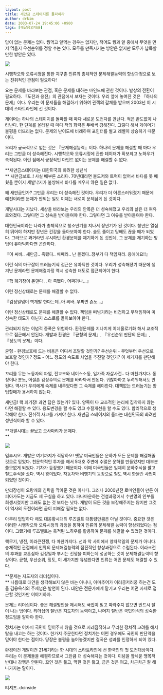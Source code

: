 ```yaml
---
layout: post
title: 새만금 스테이지를 돌파하라
author: drkim
date: 2003-07-24 19:45:06 +0900
tags: [깨달음의대화]
---
```

답이 없는 문제는 없다. 꿩먹고 알먹는 경우는 없지만, 적어도 꿩과 알 중에서 무엇을 먼저 먹을지 우선순위를 정할 수는 있다. 모두를 만족시키는 방안은 없지만 모두가 납득할만한 방안은 있다. 


  ![](http://drkimz.com/technote/board/board/upimg/1058965151.jpg)


  시행착오와 오류시정을 통한 지구촌 인류의 총체적인 문제해결능력의 향상과정으로 보는 진취적인 관점이 필요하다!


요는 문제를 바라보는 관점, 혹은 문제를 대하는 마인드에 관한 것이다. 발상의 전환이 필요하다. 『도전과 응전』의 관점에서 보자는 것이다. 우리 앞에 놓여진 것은 『하나의 문제』이다. 우리는 이 문제들을 해결하기 위하여 관객의 갈채를 받으며 2003년 이 시대의 스타트라인에 선 것이다. 

게이머는 하나의 스테이지를 돌파할 때 마다 새로운 도전자를 만난다. 적은 끝도없이 나타난다. 한 단계를 올라갈 때 마다 적의 화력은 두배씩 강해진다. 그렇다 해서 게이머가 불평을 터뜨리는 없다. 문제의 난이도에 비례하여 포인터를 벌고 레벨이 상승하기 때문이다. 

우리가 궁극적으로 얻는 것은 『문제해결능력』이다. 하나의 문제를 해결할 때 마다 우리는 그만큼 더 성숙해진다. 시행착오와 오류시정에 관한 데이터가 확보되고 노하우가 축적된다. 이런 점에서 긍정적인 마인드 없이는 문제를 해결할 수 없다. 

**새만금스테이지는 대한민국의 화려한 성년식   
** 새만금보호..! 사실 배부른 소리다. 70년대라면 불도저와 트럭이 없어서 바다를 못 메웠을 뿐이지 세발낙지가 불쌍해서 바다를 메우지 않은 일은 없다. 

왜 새만금인가? 그만큼 우리는 더 성숙해진 것이다. 우리가 더 어른스러워졌기 때문에 예전이라면 문제가 안되는 일도 이제는 새로이 문제삼게 된 것이다.

개발시대는 지났다. 세상을 바라보는 우리의 안목은 더 성숙해졌고 우리의 삶은 더 여유로와졌다. 그렇다면 그 성숙을 받아들여야 한다. 그렇다면 그 여유를 받아들여야 한다. 

대한민국이라는 나라가 총체적으로 청소년기를 지나서 장년기가 된 것이다. 청년은 열심히 뛰어야 하지만 장년은 건강을 돌아보아야 한다. 술도 줄이고 담배도 끊을 때가 되었다. 그러므로 과거라면 무시하던 환경문제를 제기하게 된 것인데, 그 문제를 제기하는 방법이 유아틱하다면 곤란하다. 

『아 씨바.. 새만금.. 족됐다.. 배째라.. 난 몰겠다..정부가 다 책임져라. 응애에요!!』

이런 식의 마구잡이 드러눕기식 접근은 유아틱한 것이다. 우리가 성숙해졌기 때문에 생겨난 문제라면 문제해결과정 역시 성숙한 태도로 접근되어야 한다. 

『핵 폐기장이 온댄다 .. 아 족됐다. 어쩌꺼나...』 

이런 정신상태로는 문제를 해결할 수 없다.

『김정일넘이 핵개발 한다는데..아 씨바..우짜면 존노...』 

이런 정신상태로도 문제를 해결할 수 없다. 책임을 떠넘기려는 비겁하고 무책임하며 미성숙한 태도가 아닌지 스스로를 돌아보아야 한다. 

관리되지 않는 이념적 증폭은 위험하다. 환경문제를 지나치게 이데올로기화 해서 교조적으로 접근해서 안된다. 개발과 환경은 『균형의 문제』, 『우선순위 판단의 문제』, 『정도의 문제』이다. 

균형 - 환경보호에 드는 비용은 어디서 조달할 것인가? 우선순위 - 무엇부터 우선으로 보호할 것인가? 정도 - 어느 정도의 속도로 사업을 추진할 것인가? 이 세가지를 판단해야 한다. 

꼬리를 무는 노동자의 파업, 전교조와 네이스소동, 일가족 자살사건.. 다 마찬가지다. 동정이나 분노, 어설픈 감상주의로 문제를 바라봐서 안된다. 귀찮아하고 두려워해서도 안된다. 역사가 우리에게 숙제를 내주었다면 그 숙제를 해야한다. 대책없는 드러눕기는 방법할매가 용서하지 않는다. 

새만금! 핵 폐기장! 과연 답은 있는가? 있다. 양쪽이 다 교조적인 논리에 집착하지 않는다면 해결할 수 있다. 용도변경을 할 수도 있고 수질개선을 할 수도 있다. 합리적으로 생각해야 한다. 진취적 사고를 가져야 한다. 새만금 스테이지의 돌파는 대한민국의 화려한 성년식이라 할 수 있다. 

**개발시대는 끝났고 오사마리가 문제다.  
** 


  ![](http://drkimz.com/technote/board/private/upimg/1059041880.jpg)


  멈추시오. 개발은 여기까지가 적당하오!
옛날 미국인들은 운하가 모든 문제를 해결해줄 것으로 믿었다. 천문학적인 투자를 해서 5대호 주변에 수많은 운하를 만들었지만 대부분 쓸모없게 되었다. 기차가 등장했기 때문이다. 이때 미국인들은 일제히 운하주식을 팔고 철도주식을 샀다. 역시 꽝이었다. 자동차와 비행기의 등장으로 철도 역시 한물간 사업이 되었던 것이다. 

만리장성이 오랑캐의 침략을 막아준 것은 아니다. 그러나 2000년전 로마인들이 만든 아피아가도는 지금도 제 구실을 하고 있다. 파나마운하는 건설과정에서 수만명의 인부를 희생시켰지만 그래도 없는 것 보다는 낫다. 개발이 모든 것을 보장해주지는 않지만 그것이 역사의 도전이라면 굳이 피해갈 필요는 없다. 

아무리 답답하다 해도 대공황시대의 루즈벨트 대통령만큼은 아닐 것이다. 중요한 것은 이러한 시행착오와 오류시정의 과정을 통하여 인류의 문제해결 능력이 향상되었다는 점이다. 그랬기에 루즈벨트는 축적된 노하우를 활용하여 문제를 해결할 수 있었던 것이다. 

핵무기, 냉전, 이라큰전쟁, 다 마찬가지다. 선과 악 사이에서 양자택일의 문제가 아니다. 총체적인 관점에서 인류의 문제해결능력의 점진적인 향상과정으로 수렴된다. 이라크전의 후과를 교훈삼아 김정일과 부시는 전쟁을 피하는데 성공하는 것이 문제해결능력의 향상이다. 균형, 우선순위, 정도, 이 세가지만 유념한다면 인류는 어떤 문제도 해결할 수 있다. 

**문제는 지도자의 리더십이다.   
** 나름대로 대안을 생각해보지 않은 바는 아니나, 아마추어가 이러쿵저러쿵 하는건 도올 김용옥식의 주제넘은 발언이 된다. 대안은 전문가에게 맡기고 우리는 어떤 자세로 접근할 것인가만 이야기하자. 

문제는 리더십이다. 좋은 해결방안을 제시해도 국민이 믿고 따라주지 않으면 반드시 탈이 나는 법이다. 리더십의 절반은 지도자의 능력이고, 나머지 절반은 국민의식의 성숙한 정도임을 알아야 한다.

정치가는 어차피 국민이 믿어주지 않을 것으로 지레짐작하고 무리한 정치적 고려를 해서 탈을 내고는 하는 것이다. 한가지 주문한다면 정치가는 어떤 경우에도 국민의 판단력을 믿어야 한다는 점이다. 당장은 불평을 늘어놓겠지만 결국은 성과를 인정하게 되어 있다. 

환경이건 개발이건 21세기라는 한 시대의 스타트라인에 선 한국인의 첫 도전대상이다. 우리는 이 문제들을 해결하므로서 그만큼 더 성숙해지는 것이다. 이념을 앞세운 맹목적 반대나 강행은 안된다. 꼬인 것은 풀고, 막힌 것은 뚫고, 굽은 것은 펴고, 차근차근 잘 해나가자는 말이다. 


  ![](http://drkimz.com/technote/board/private/upimg/1059042549.jpg)


  티셔츠..dcinside
